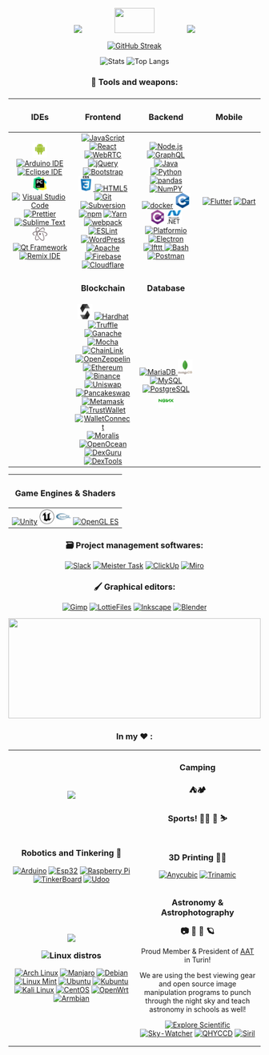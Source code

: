 <br >
<div align="center" xmlns="http://www.w3.org/1999/xhtml" width="100%">
		<img src="./injector_waving.svg" width="10%">
		<img src="./injector_title.svg" width="40%" height="50px">
		<img src="./injector_waving.svg" width="10%">
</div>

<p align="center"><a href=""><img src="https://thawing-reef-34860.herokuapp.com?user=SirSerS&theme=vue-dark&hide_border=true&border_radius=90&date_format=M%20j%5B%2C%20Y%5D&fire=0BDDCA&ring=5FFFBF" alt="GitHub Streak"></a></p>

<p align="center"><img src="https://github-readme-stats-7uid.vercel.app/api?username=SirSerS&theme=vue-dark&hide_border=true&border_radius=60&show_icons=true&include_all_commits=false&count_private=true&card_width=350px" alt="Stats">
<img src="https://github-readme-stats-7uid.vercel.app/api/top-langs/?username=SirSerS&count_private=true&langs_count=50&layout=compact&theme=vue-dark&hide_border=true&border_radius=60&custom_title=>%20%20Repo%20Languages%20Distribution%20<&card_width=350px" height="195" alt="Top Langs"></p>



### <h3 align="center"> :toolbox: Tools and weapons: <h3>

<div class="tg-wrap">
<table align="center" width=100%>
<thead>
  <tr>
    <th align="center" width="25%">
		<h3 align="center">IDEs</h3>
	</th>
	<th align="center" width="25%">
		<h3 align="center">Frontend</h3>
	</th>
    <th align="center" width="25%">
		<h3 align="center">Backend</h3>
	</th>
	<th align="center" width="25%">
		<h3 align="center">Mobile</h3>
	</th>
  </tr>
</thead>
<tbody>
  <tr>
    <td align="center" width="25%">
		<a href="https://developer.android.com" title="Android Studio"> <img src="https://raw.githubusercontent.com/devicons/devicon/master/icons/android/android-original-wordmark.svg" alt="android" width="30" height="30"/></a>
		<a href="https://www.arduino.cc/" title="Arduino IDE"> <img src="https://cdn.worldvectorlogo.com/logos/arduino-1.svg" alt="Arduino IDE" width="30" height="30"/></a>
		<a href="https://www.eclipse.org/ide/" title="Eclipse IDE"> <img src="https://seeklogo.com/images/E/eclipse-logo-85FE4BEA34-seeklogo.com.png" alt="Eclipse IDE" width="30" height="30"/></a>
		<a href="https://www.jetbrains.com/pycharm/" title="PyCharm"><img src="https://github.com/devicons/devicon/raw/master/icons/pycharm/pycharm-original.svg" alt="PyCharm" width="30px" height="30px"></a>
		<a href="https://code.visualstudio.com/" title="Visual Studio Code"><img src="https://github.com/get-icon/geticon/raw/master/icons/visual-studio-code.svg" alt="Visual Studio Code" width="30px" height="30px"></a>
		<a href="https://prettier.io/" title="Prettier"><img src="https://github.com/get-icon/geticon/raw/master/icons/prettier.svg" alt="Prettier" width="30px" height="30px"></a>
		<a href="https://www.sublimetext.com/" title="Sublime Text"><img src="https://github.com/get-icon/geticon/raw/master/icons/sublime-text.svg" alt="Sublime Text" width="30px" height="30px"></a>
		<a href="https://atom.io/" title="Atom IDE"><img src="https://github.com/devicons/devicon/raw/master/icons/atom/atom-original.svg" alt="Atom IDE" width="30px" height="30px"></a>
		<a href="https://www.qt.io/" title="Qt Framework"><img src="https://github.com/get-icon/geticon/raw/master/icons/qt.svg" alt="Qt Framework" width="30px" height="30px"></a>
		<a href="https://remix-project.org/" title="Remix IDE"> <img src="https://ethereum.github.io/remix-website/assets/imgs/team/remix_logo.png" alt="Remix IDE" width="30" height="30"/></a>
	</td>
    <td align="center" width="25%">
		<a href="https://developer.mozilla.org/en-US/docs/Web/JavaScript" title="JavaScript"><img src="https://github.com/get-icon/geticon/raw/master/icons/javascript.svg" alt="JavaScript" width="30px" height="30px"></a>
		<a href="https://reactjs.org/" title="React"><img src="https://github.com/get-icon/geticon/raw/master/icons/react.svg" alt="React" width="30px" height="30px"></a>
		<a href="https://www.webrtc.org/" title="WebRTC"><img src="https://github.com/get-icon/geticon/raw/master/icons/webrtc.svg" alt="WebRTC" width="30px" height="30px"></a>
		<a href="https://jquery.com/" title="jQuery"><img src="https://github.com/get-icon/geticon/raw/master/icons/jquery-icon.svg" alt="jQuery" width="30px" height="30px"></a>
		<a href="https://getbootstrap.com/" title="Bootstrap"><img src="https://github.com/get-icon/geticon/raw/master/icons/bootstrap.svg" alt="Bootstrap" width="30px" height="30px"></a>
		<a href="https://www.w3schools.com/css/" title="CSS3"> <img src="https://raw.githubusercontent.com/devicons/devicon/master/icons/css3/css3-original-wordmark.svg" alt="CSS3" width="30" height="30"/> </a>
		<a href="https://www.w3.org/TR/html5/" title="HTML5"><img src="https://github.com/get-icon/geticon/raw/master/icons/html-5.svg" alt="HTML5" width="30px" height="30px"></a>
		<a href="https://git-scm.com/" title="Git"><img src="https://github.com/get-icon/geticon/raw/master/icons/git-icon.svg" alt="Git" width="30px" height="30px"></a>
		<a href="https://subversion.apache.org/" title="Subversion"><img src="https://github.com/get-icon/geticon/raw/master/icons/subversion.svg" alt="Subversion" width="30px" height="30px"></a>
		<a href="https://www.npmjs.com/" title="npm"><img src="https://github.com/get-icon/geticon/raw/master/icons/npm.svg" alt="npm" width="30px" height="30px"></a>
		<a href="https://yarnpkg.com/" title="Yarn"><img src="https://github.com/get-icon/geticon/raw/master/icons/yarn.svg" alt="Yarn" width="30px" height="30px"></a>
		<a href="https://webpack.js.org/" title="webpack"><img src="https://github.com/get-icon/geticon/raw/master/icons/webpack.svg" alt="webpack" width="30px" height="30px"></a>
		<a href="https://eslint.org/" title="ESLint"><img src="https://github.com/get-icon/geticon/raw/master/icons/eslint.svg" alt="ESLint" width="30px" height="30px"></a>
		<a href="https://wordpress.org/" title="WordPress"><img src="https://github.com/get-icon/geticon/raw/master/icons/wordpress-icon.svg" alt="WordPress" width="30px" height="30px"></a>
		<a href="https://www.apache.org/" title="Apache"><img src="https://github.com/get-icon/geticon/raw/master/icons/apache.svg" alt="Apache" width="30px" height="30px"></a>
		<a href="https://www.firebase.com/" title="Firebase"><img src="https://github.com/get-icon/geticon/raw/master/icons/firebase.svg" alt="Firebase" width="30px" height="30px"></a>
		<a href="https://www.cloudflare.com/" title="Cloudflare"><img src="https://github.com/get-icon/geticon/raw/master/icons/cloudflare.svg" alt="Cloudflare" width="30px" height="30px"></a>
	</td>
    <td align="center" width="25%">
		<a href="https://nodejs.org/" title="Node.js"><img src="https://github.com/get-icon/geticon/raw/master/icons/nodejs-icon.svg" alt="Node.js" width="30px" height="30px"></a>
		<a href="https://graphql.org/" title="GraphQL"><img src="https://github.com/get-icon/geticon/raw/master/icons/graphql.svg" alt="GraphQL" width="30px" height="30px"></a>
		<a href="https://www.java.com/" title="Java"><img src="https://github.com/get-icon/geticon/raw/master/icons/java.svg" alt="Java" width="30px" height="30px"></a>
		<a href="https://www.python.org/" title="Python"><img src="https://github.com/get-icon/geticon/raw/master/icons/python.svg" alt="Python" width="30px" height="30px"></a>
		<a href="https://pandas.pydata.org/" title="pandas"><img src="https://github.com/get-icon/geticon/raw/master/icons/pandas-icon.svg" alt="pandas" width="30px" height="30px"></a>
		<a href="https://numpy.org/" title="NumPY"><img src="https://github.com/get-icon/geticon/raw/master/icons/numpy-icon.svg" alt="NumPY" width="30px" height="30px"></a>
		<a href="https://www.docker.com/" title="docker"><img src="https://github.com/get-icon/geticon/raw/master/icons/docker-icon.svg" alt="docker" width="30px" height="30px"></a>
		<a href="https://www.w3schools.com/cpp/" title="C++"> <img src="https://raw.githubusercontent.com/devicons/devicon/master/icons/cplusplus/cplusplus-original.svg" alt="C++" width="30" height="30"/></a>
		<a href="https://www.w3schools.com/cs/" title="C#"> <img src="https://raw.githubusercontent.com/devicons/devicon/master/icons/csharp/csharp-original.svg" alt="C#" width="30" height="30"/></a>
		<a href="https://dotnet.microsoft.com/" title="Dot Net"> <img src="https://raw.githubusercontent.com/devicons/devicon/master/icons/dot-net/dot-net-original-wordmark.svg" alt="dotnet" width="30" height="30"/></a>
		<a href="https://platformio.org/" title="Platformio"><img src="https://github.com/get-icon/geticon/raw/master/icons/platformio.svg" alt="Platformio" width="30px" height="30px"></a>
		<a href="https://www.electronjs.org/" title="Electron"><img src="https://github.com/get-icon/geticon/raw/master/icons/electron.svg" alt="Electron" width="30px" height="30px"></a>
		<a href="https://ifttt.com/" title="Ifttt"> <img src="https://www.vectorlogo.zone/logos/ifttt/ifttt-ar21.svg" alt="Ifttt" width="40" height="40"/> </a>
		<a href="https://www.gnu.org/software/bash/" title="Bash"> <img src="https://www.vectorlogo.zone/logos/gnu_bash/gnu_bash-icon.svg" alt="Bash" width="30" height="30"/></a>
		<a href="https://postman.com" title="Postman" > <img src="https://www.vectorlogo.zone/logos/getpostman/getpostman-icon.svg" alt="Postman" width="30" height="30"/></a>
	</td>
	<td align="center" width="25%">
		<a href="https://flutter.dev/" title="Flutter"><img src="https://github.com/get-icon/geticon/raw/master/icons/flutter.svg" alt="Flutter" width="30px" height="30px"></a>
		<a href="https://dart.dev/" title="Dart"><img src="https://github.com/get-icon/geticon/raw/master/icons/dart.svg" alt="Dart" width="30px" height="30px"></a>
	</td>
	</tr>
	<tr>
		<td align="center" width="25%">
		</td>
		<td align="center" width="25%">
			<h3 align="center">Blockchain</h3>
		</td>
    	<td align="center" width="25%">
			<h3 align="center">Database</h3>
		</td>
		<td align="center" width="25%">
		</td>
	</tr>
	<tr>
    	<td align="center" width="25%"></td>
    	<td align="center" width="25%">
			<a href="https://soliditylang.org/" title="Solidity"><img src="https://github.com/devicons/devicon/raw/master/icons/solidity/solidity-original.svg" alt="Solidity" width="30px" height="30px"></a>
			<a href="https://hardhat.org/" title="Hardhat"><img src="https://seeklogo.com/images/H/hardhat-logo-888739EBB4-seeklogo.com.png" alt="Hardhat" width="40px" height="30px"></a>
			<a href="https://trufflesuite.com/truffle/" title="Truffle"><img src="https://trufflesuite.com/assets/logo.png" alt="Truffle" width="30px" height="30px"></a>
			<a href="https://trufflesuite.com/ganache/" title="Ganache"><img src="https://seeklogo.com/images/G/ganache-logo-1EB72084A8-seeklogo.com.png?v=637807957820000000" alt="Ganache" width="30px" height="30px"></a>
			<a href="https://mochajs.org" title="Mocha"> <img src="https://www.vectorlogo.zone/logos/mochajs/mochajs-icon.svg" alt="Mocha" width="30" height="30"/></a>
			<a href="https://chain.link/" title="ChainLink"><img src="https://cryptologos.cc/logos/chainlink-link-logo.svg?v=023" alt="ChainLink" width="30px" height="30px"></a>
			<a href="https://www.openzeppelin.com/" title="OpenZeppelin"><img src="https://seeklogo.com/images/O/openzeppelin-logo-2909FE553F-seeklogo.com.png" alt="OpenZeppelin" width="30px" height="30px"></a>
			<a href="https://ethereum.org/en/" title="Ethereum"><img src="https://seeklogo.com/images/E/ethereum-logo-EC6CDBA45B-seeklogo.com.png" alt="Ethereum" width="30px" height="30px"></a>
			<a href="https://www.binance.com/en" title="Binance"><img src="https://seeklogo.com/images/B/binance-coin-bnb-logo-97F9D55608-seeklogo.com.png" alt="Binance" width="30px" height="30px"></a>
			<a href="https://uniswap.org/" title="Uniswap"><img src="https://upload.wikimedia.org/wikipedia/commons/e/e7/Uniswap_Logo.svg" alt="Uniswap" width="30px" height="30px"></a>
			<a href="https://pancakeswap.finance/" title="Pancakeswap"><img src="https://cdn-images-1.medium.com/max/184/1*JNu5D4d6yqKMfqPyM_rZ-Q@2x.png" alt="Pancakeswap" width="30px" height="30px"></a>
			<a href="https://metamask.io/" title="Metamask"><img src="https://seeklogo.com/images/M/metamask-logo-09EDE53DBD-seeklogo.com.png" alt="Metamask" width="30px" height="30px"></a>
			<a href="https://trustwallet.com/" title="TrustWallet"><img src="https://seeklogo.com/images/T/trust-wallet-token-twt-logo-5312F3331F-seeklogo.com.png" alt="TrustWallet" width="30px" height="30px"></a>
			<a href="https://walletconnect.com/" title="WalletConnect"><img src="https://seeklogo.com/images/W/walletconnect-logo-EE83B50C97-seeklogo.com.png" alt="WalletConnect" width="30px" height="30px"></a>
			<a href="https://moralis.io/" title="Moralis"><img src="https://seeklogo.com/images/M/moralis-logo-C63CBD2852-seeklogo.com.png" alt="Moralis" width="30px" height="30px"></a>
			<a href="https://openocean.finance/" title="OpenOcean"><img src="https://cdn-images-1.medium.com/max/186/1*06reit98-LKdv1RD-b44KQ@2x.png" alt="OpenOcean" width="30px" height="30px"></a>
			<a href="https://dex.guru" title="DexGuru"><img src="https://dg-prod-discourse-upload.s3.dualstack.eu-central-1.amazonaws.com/original/1X/7e6358fee722ee548c372845143eac8d59eb515d.png" alt="DexGuru" width="30px" height="30px"></a>
			<a href="https://www.dextools.io/app/" title="DexTools"><img src="https://seeklogo.com/images/D/dextools-logo-4EDDD2DF98-seeklogo.com.png" alt="DexTools" width="30px" height="30px"></a>
		</td>
		<td align="center" width="25%">
			<a href="https://mariadb.org/" title="MariaDB"> <img src="https://mariadb.com/wp-content/uploads/2019/11/mariadb-logo-vertical_white.svg" alt="MariaDB" width="30" height="30"/> </a>
			<a href="https://www.mongodb.org/" title="MongoDB"><img src="https://raw.githubusercontent.com/devicons/devicon/master/icons/mongodb/mongodb-original-wordmark.svg" alt="MongoDB" width="30px" height="30px"></a>
			<a href="https://dev.mysql.com/" title="MySQL"><img src="https://github.com/get-icon/geticon/raw/master/icons/mysql.svg" alt="MySQL" width="30px" height="30px"></a>
			<a href="https://www.postgresql.org/" title="PostgreSQL"><img src="https://github.com/get-icon/geticon/raw/master/icons/postgresql.svg" alt="PostgreSQL" width="30px" height="30px"></a>
			<a href="https://www.nginx.com" target="_blank" rel="noreferrer"> <img src="https://raw.githubusercontent.com/devicons/devicon/master/icons/nginx/nginx-original.svg" alt="nginx" width="30" height="30"/> </a>
		</td>
		<td align="center" width="25%">	
		</td>
	</tr>
</tbody>
</table>
</div>

<div class="tg-wrap">
<table align="center" width=100%>
<thead>
  <tr>
    <th align="center" width="100%">
		<h3 align="center">Game Engines & Shaders</h3>
	</th>
  </tr>
</thead>
<tbody>
  <tr>
    <td align="center" width="25%">
		<a href="https://unity.com/" title="Unity"><img src="https://www.vectorlogo.zone/logos/unity3d/unity3d-icon.svg" alt="Unity" width="30px" height="30px"/></a>
		<a href="https://unrealengine.com/" title="Unreal Engine"> <img src="https://github.com/devicons/devicon/raw/master/icons/unrealengine/unrealengine-original.svg" alt="Unreal Engine" width="30px" height="30px"/></a>
		<a href="https://www.opengl.org/" title="OpenGL"> <img src="https://github.com/devicons/devicon/raw/master/icons/opengl/opengl-plain.svg" alt="OpenGL" width="30" height="30"/></a>
		<a href="https://www.khronos.org/opengles/" title="OpenGL ES"> <img src="https://upload.wikimedia.org/wikipedia/commons/3/3f/OpenGL_ES_logo_%28Nov14%29.svg" alt="OpenGL ES" width="30" height="30"/></a>
	</td>
  </tr>
</tbody>
</table>
</div>

### <h3 align="center"> :card_file_box: Project management softwares:</h3>

<p align="center">
<a href="https://slack.com/" title="Slack"><img src="https://github.com/get-icon/geticon/raw/master/icons/slack-icon.svg" alt="Slack" width="30px" height="30px"></a>
<a href="https://meistertask.com/" title="Meister Task"><img src="https://cdn3.meistertask.com/assets/meister_assets/products/meistertask/logo-90ef1b8d288944db494e4492bd53412f8c509cf61a20dc96c42dab98397a083f.svg" alt="Meister Task" width="30px" height="30px"></a>
<a href="https://clickup.com/" title="ClickUp"><img src="https://seeklogo.com/images/C/clickup-symbol-logo-BB24230BBB-seeklogo.com.png" alt="ClickUp" width="30px" height="30px"></a>
<a href="https://miro.com/" title="Miro"><img src="https://seeklogo.com/images/M/miro-logo-A7556EE400-seeklogo.com.png" alt="Miro" width="30px" height="30px"></a>
</p>

### <h3 align="center"> :paintbrush: Graphical editors:</h3>

<p align="center">
<a href="https://www.gimp.org/" title="Gimp"><img src="https://github.com/get-icon/geticon/raw/master/icons/gimp.svg" alt="Gimp" width="30px" height="30px"></a>
<a href="https://lottiefiles.com/" title="LottieFiles"><img src="https://framerusercontent.com/images/ljUkyiqana8zl8VOakgv36lonU.svg" alt="LottieFiles" width="30px" height="30px"></a>
<a href="https://inkscape.org/" title="Inkscape"><img src="https://github.com/get-icon/geticon/raw/master/icons/inkscape.svg" alt="Inkscape" width="30px" height="30px"></a>
<a href="https://www.blender.org/" title="Blender"> <img src="https://download.blender.org/branding/community/blender_community_badge_white.svg" alt="Blender" width="30" height="30"/> </a>
</p>

<div class="notBody">
	<img src="./injector_bg_lines_backlight.svg" width="100%" height="200px">
</div>

### <h3 align="center"> In my :heart: :</h3>

<table align="center" width=100%>
<tr>
<td align="center" width="50%">

### <img src="./injector_bg_programming.svg" align="center" height="60px" >

</td>
<td align="center" width="50%">

### Camping <p title="Outdoors">:tent::camping:</p>

### Sports! <span title="Sports">:swimming_man: :runner: :skier: </span>

</td>
</tr>
<tr>
<td align="center" width="50%">
<h3 align="center">

### Robotics and Tinkering <span title="Robotics and Tinkering">:robot:</span>

</h3>
<a href="https://www.arduino.cc/" title="Arduino"><img src="https://github.com/get-icon/geticon/raw/master/icons/arduino.svg" alt="Arduino" width="30px" height="30px"></a>
<a href="https://www.espressif.com/en/products/socs/esp32" title="Esp32"><img src="https://cdn.icon-icons.com/icons2/2108/PNG/512/espressif_icon_130944.png" alt="Esp32" width="30px" height="30px"></a>
<a href="https://www.raspberrypi.org/" title="Raspberry Pi"><img src="https://github.com/get-icon/geticon/raw/master/icons/raspberry-pi.svg" alt="Raspberry Pi" width="30px" height="30px"></a>
<a href="https://www.asus.com/us/Motherboards-Components/Single-Board-Computer/All-series/Tinker-Board/" title="Asus TinkerBoard"><img src="https://tinker-board.asus.com/images/download_logo.jpg" alt="TinkerBoard" width="30px" height="30px"></a>
<a href="https://www.udoo.org/" title="Udoo"><img src="https://www.udoo.org/wp-content/uploads/2020/07/logo_udoo.png" alt="Udoo" width="70px" height="30px"></a>
</td>
<td align="center" width="50%">
<h3 align="center">

### 3D Printing <span title="3D Printing">:technologist:</span>

</h3>
<a href="https://www.anycubic.com/" title="Anycubic"><img src="https://upload.wikimedia.org/wikipedia/commons/thumb/6/67/Anycubiclogo.jpg/600px-Anycubiclogo.jpg" alt="Anycubic" width="60px" height="60px"></a>
<a href="https://www.trinamic.com/" title="Trinamic"><img src="https://blog.trinamic.com/wp-content/uploads/2015/07/tri_logo_a_pos_10mm_rgb_300.png" alt="Trinamic" width="90px" height="60px"></a>
</td>
<tr>
<td align="center" width="50%">

### <img src="./injector_Linux.svg" align="center" height="50px" ><p><span title="Linux distros"><img src="https://upload.wikimedia.org/wikipedia/commons/b/b0/NewTux.svg" alt="Linux distros" width="40px" height="40px"></span>

<a href="https://archlinux.org/" title="Arch Linux"><img src="https://upload.wikimedia.org/wikipedia/commons/a/a5/Archlinux-icon-crystal-64.svg" alt="Arch Linux" width="30px" height="30px"></a>
<a href="https://manjaro.org/" title="Manjaro"><img src="https://upload.wikimedia.org/wikipedia/commons/3/3e/Manjaro-logo.svg" alt="Manjaro" width="30px" height="30px"></a>
<a href="https://www.debian.org/" title="Debian"><img src="https://www.debian.org/logos/openlogo-nd.svg" alt="Debian" width="30px" height="30px"></a>
<a href="https://linuxmint.com/" title="Linux mint"><img src="https://upload.wikimedia.org/wikipedia/commons/3/3f/Linux_Mint_logo_without_wordmark.svg" alt="Linux Mint" width="30px" height="30px"></a>
<a href="https://ubuntu.com/" title="Ubuntu"><img src="https://upload.wikimedia.org/wikipedia/commons/b/b5/Former_Ubuntu_logo.svg" alt="Ubuntu" width="30px" height="30px"></a>
<a href="https://kubuntu.org/" title="Kubuntu"><img src="https://upload.wikimedia.org/wikipedia/commons/1/1f/Kubuntu_logo.svg" alt="Kubuntu" width="30px" height="30px"></a>
<a href="https://www.kali.org/" title="Kali Linux"><img src="https://www.kali.org/images/kali-dragon-icon.svg" alt="Kali Linux" width="30px" height="30px"></a>
<a href="https://www.centos.org/" title="CentOS"><img src="https://upload.wikimedia.org/wikipedia/commons/6/63/CentOS_color_logo.svg" alt="CentOS" width="30px" height="30px"></a>
<a href="https://www.centos.org/" title="OpenWrt"><img src="https://forum.openwrt.org/uploads/default/original/3X/7/4/740520c71f00039bbf001045c682f0ecb25e905a.png" alt="OpenWrt" width="30px" height="30px"></a>
<a href="https://www.centos.org/" title="Armbian"><img src="https://www.armbian.com/wp-content/uploads/2018/03/logo2.png" alt="Armbian" width="90px" height="30px"></a>

</p>
</td>
<td align="center" width="50%">

### Astronomy & Astrophotography <p><span title="Astronomy & Astrophotography">:camera: :telescope: :milky_way: :ringed_planet:</span>

Proud Member & President of [AAT](https://www.facebook.com/AssociazioneAstrofiliTorinesi "AAT") in Turin!

We are using the best viewing gear and open source image manipulation programs to punch through the night sky and teach astronomy in schools as well!

<a href="https://explorescientificusa.com/" title="Explore Scientific"><img src="https://seeklogo.com/images/E/explore-scientific-logo-46003FFD9B-seeklogo.com.png" alt="Explore Scientific" width="150px" height="30px"></a>
<a href="https://skywatcher.com/" title="Sky-Watcher"><img src="https://seeklogo.com/images/S/skywatcher-logo-32F60DE816-seeklogo.com.png" alt="Sky-Watcher" width="100px" height="30px"></a>
<a href="https://www.qhyccd.com/" title="QHYCCD"><img src="https://www.qhyccd.com/wp-content/uploads/20210408829.png" alt="QHYCCD" width="30px" height="30px"></a>
<a href="https://siril.org/" title="Siril"><img src="https://siril.org/free_astro.siril.svg" alt="Siril" width="30px" height="30px"></a>

</p>
</td>
<tr>
</table>
